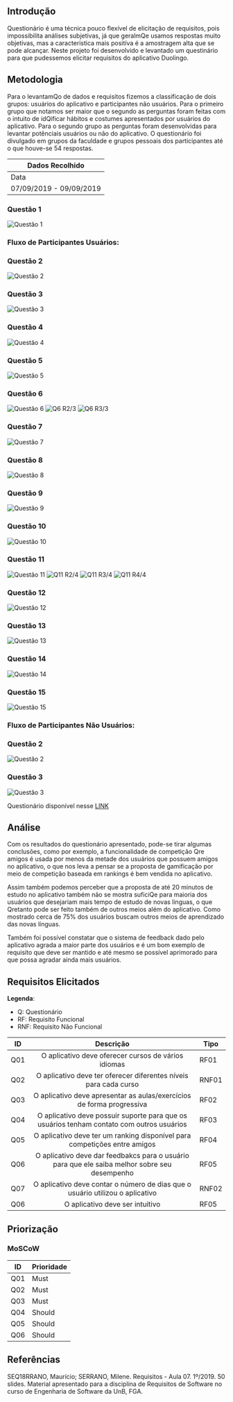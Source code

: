 ## Introdução

Questionário é uma técnica pouco flexível de elicitação de requisitos, pois impossibilita análises subjetivas, já que geralmQe usamos respostas muito objetivas, mas a caracteristica mais positíva é a amostragem alta que se pode alcançar. Neste projeto foi desenvolvido e levantado um questinário para que pudessemos elicitar requisitos do aplicativo Duolingo.

## Metodologia

Para o levantamQo de dados e requisitos fizemos a classificação de dois grupos: usuários do aplicativo e participantes não usuários. Para o primeiro grupo que notamos ser maior que o segundo as perguntas foram feitas com o intuito de idQificar hábitos e costumes apresentados por usuários do aplicativo. Para o segundo grupo as perguntas foram desenvolvidas para levantar potênciais usuários ou não do aplicativo. O questionário foi divulgado em grupos da faculdade e grupos pessoais dos participantes até o que houve-se 54 respostas.

| Dados Recolhido |
|-----------------|
| Data |
| 07/09/2019 - 09/09/2019 |

### Questão 1
![Questão 1](https://i.imgur.com/scdZVi3.png)

### Fluxo de Participantes Usuários:

### Questão 2
![Questão 2](https://i.imgur.com/JR10kJO.png)

### Questão 3 
![Questão 3](https://i.imgur.com/J3LVMtw.png)

### Questão 4
![Questão 4](https://i.imgur.com/lbvwN2i.png)

### Questão 5
![Questão 5](https://i.imgur.com/oRXhEQl.png)

### Questão 6
![Questão 6](https://i.imgur.com/dm9StEH.png)
![Q6 R2/3](https://i.imgur.com/aUusTbs.png) ![Q6 R3/3](https://i.imgur.com/m9gDr5h.png)

### Questão 7
![Questão 7](https://i.imgur.com/pQfvNCa.png)

### Questão 8
![Questão 8](https://i.imgur.com/pQfvNCa.png)

### Questão 9
![Questão 9](https://i.imgur.com/Vcw8DfJ.png)

### Questão 10
![Questão 10](https://i.imgur.com/r4LSyOt.png)

### Questão 11
![Questão 11](https://i.imgur.com/wk46oQU.png)
![Q11 R2/4](https://i.imgur.com/50Whz0s.png) ![Q11 R3/4](https://i.imgur.com/CkWAjUd.png) ![Q11 R4/4](https://i.imgur.com/E7mVRmw.png)

### Questão 12
![Questão 12](https://i.imgur.com/tWtwzIr.png)

### Questão 13
![Questão 13](https://i.imgur.com/xFBYYdD.png)

### Questão 14
![Questão 14](https://i.imgur.com/e8mH0yk.png)

### Questão 15
![Questão 15](https://i.imgur.com/oAI9456.png)

### Fluxo de Participantes Não Usuários:

### Questão 2
![Questão 2](https://i.imgur.com/splBW6B.png)

### Questão 3
![Questão 3](https://i.imgur.com/OTg9jHR.png)

Questionário disponível nesse [LINK](https://forms.gle/rmCoUst9obQ5tCSC9)

## Análise

Com os resultados do questionário apresentado, pode-se tirar algumas conclusões, como por exemplo, a funcionalidade de competição Qre amigos é usada por menos da metade dos usuários que possuem amigos no aplicativo, o que nos leva a pensar se a proposta de gamificação por meio de competição baseada em rankings é bem vendida no aplicativo.

Assim também podemos perceber que a proposta de até 20 minutos de estudo no aplicativo também não se mostra suficiQe para maioria dos usuários que desejariam mais tempo de estudo de novas linguas, o que Qretanto pode ser feito também de outros meios além do aplicativo. Como mostrado cerca de 75% dos usuários buscam outros meios de aprendizado das novas línguas.

Também foi possível constatar que o sistema de feedback dado pelo aplicativo agrada a maior parte dos usuários e é um bom exemplo de requisito que deve ser mantido e até mesmo se possível aprimorado para que possa agradar ainda mais usuários.

## Requisitos Elicitados

**Legenda**:

* Q: Questionário
* RF: Requisito Funcional
* RNF: Requisito Não Funcional

| ID    | Descrição                | Tipo |
| ----  |:------------------------:| ---- |
| Q01  | O aplicativo deve oferecer cursos de vários idiomas | RF01 |
| Q02  | O aplicativo deve ter oferecer diferentes níveis para cada curso | RNF01 |
| Q03  | O aplicativo deve apresentar as aulas/exercícios de forma progressiva | RF02 |
| Q04  | O aplicativo deve possuir suporte para que os usuários tenham contato com outros usuários | RF03 | 
| Q05  | O aplicativo deve ter um ranking disponível para competições entre amigos | RF04 |
| Q06  | O aplicativo deve dar feedbakcs para o usuário para que ele saiba melhor sobre seu desempenho | RF05 |
| Q07  | O aplicativo deve contar o número de dias que o usuário utilizou o aplicativo | RNF02 |
| Q06  | O aplicativo deve ser intuitivo | RF05 |

## Priorização

### MoSCoW

| ID | Prioridade |
|----|------------|
| Q01  | Must |
| Q02  | Must |
| Q03  | Must |
| Q04  | Should |
| Q05  | Should |
| Q06  | Should |


## Referências

SEQ18RRANO, Maurício; SERRANO, Milene. Requisitos - Aula 07. 1º/2019. 50 slides. Material apresentado para a disciplina de Requisitos de Software no curso de Engenharia de Software da UnB, FGA.
